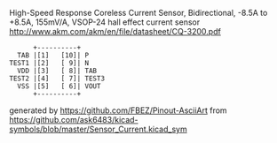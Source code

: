 High-Speed Response Coreless Current Sensor, Bidirectional, -8.5A to +8.5A, 155mV/A, VSOP-24
hall effect current sensor
http://www.akm.com/akm/en/file/datasheet/CQ-3200.pdf


	      +----------+
	  TAB |[1]   [10]| P
	TEST1 |[2]   [ 9]| N
	  VDD |[3]   [ 8]| TAB
	TEST2 |[4]   [ 7]| TEST3
	  VSS |[5]   [ 6]| VOUT
	      +----------+


generated by https://github.com/FBEZ/Pinout-AsciiArt from https://github.com/ask6483/kicad-symbols/blob/master/Sensor_Current.kicad_sym
